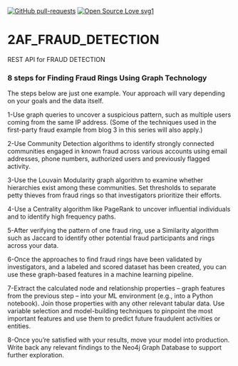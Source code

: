 
[![GitHub pull-requests](https://img.shields.io/github/issues-pr/Naereen/StrapDown.js.svg)](https://GitHub.com/Naereen/StrapDown.js/pull/)
[![Open Source Love svg1](https://badges.frapsoft.com/os/v1/open-source.svg?v=103)](https://github.com/ellerbrock/open-source-badges/)

# 2AF_FRAUD_DETECTION
REST API for FRAUD DETECTION

### 8 steps for Finding Fraud Rings Using Graph Technology

The steps below are just one example. Your approach will vary depending on your goals and the data itself.

1-Use graph queries to uncover a suspicious pattern, such as multiple users coming from the same IP address. (Some of the techniques used in the first-party fraud example from blog 3 in this series will also apply.)

2-Use Community Detection algorithms to identify strongly connected communities engaged in known fraud across various accounts using email addresses, phone numbers, authorized users and previously flagged activity.

3-Use the Louvain Modularity graph algorithm to examine whether hierarchies exist among these communities. Set thresholds to separate petty thieves from fraud rings so that investigators prioritize their efforts.

4-Use a Centrality algorithm like PageRank to uncover influential individuals and to identify high frequency paths.

5-After verifying the pattern of one fraud ring, use a Similarity algorithm such as Jaccard to identify other potential fraud participants and rings across your data.

6-Once the approaches to find fraud rings have been validated by investigators, and a labeled and scored dataset has been created, you can use these graph-based features in a machine learning pipeline.

7-Extract the calculated node and relationship properties – graph features from the previous step – into your ML environment (e.g., into a Python notebook). Join those properties with any other relevant tabular data. Use variable selection and model-building techniques to pinpoint the most important features and use them to predict future fraudulent activities or entities.

8-Once you’re satisfied with your results, move your model into production. Write back any relevant findings to the Neo4j Graph Database to support further exploration.



